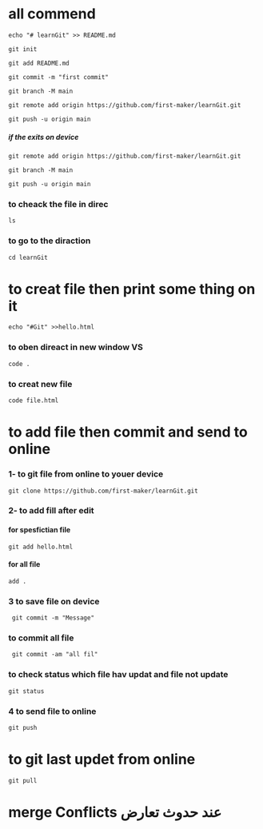# all commend
```echo "# learnGit" >> README.md```

```git init```

```git add README.md```

```git commit -m "first commit"```

```git branch -M main```

```git remote add origin https://github.com/first-maker/learnGit.git```

```git push -u origin main```

##### if the exits on device
```git remote add origin https://github.com/first-maker/learnGit.git```

```git branch -M main```

```git push -u origin main```


### to cheack the file in direc
```ls```


### to go to the diraction
```cd learnGit ```

# to creat file then print some thing on it 
```echo "#Git" >>hello.html``` 
### to oben direact in new window  VS
```code .```
### to creat new file 
```code file.html```
# to add file then commit and send to online
### 1- to git file from online to youer device
```git clone https://github.com/first-maker/learnGit.git```
### 2- to add fill after edit 
#### for spesfictian file
```git add hello.html```
#### for all  file
``` add . ```
### 3 to save file on device
``` git commit -m "Message"```
### to commit all file
``` git commit -am "all fil"```
### to check status  which file hav updat and file not update
```git status```
### 4 to send file to online
```git push```
#
# to git last updet from online
```git pull```
#
# merge Conflicts عند حدوث تعارض